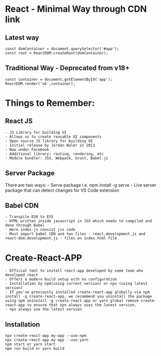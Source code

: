 # React - Minimal Way through CDN link
## Latest way
```
const domContainer = document.querySelector('#app');
const root = ReactDOM.createRoot(domContainer);
```
## Traditional Way - Deprecated from v18+
```
const container = document.getElementById('app');
ReactDOM.render('ok',container);
```

# Things to Remember:
## React JS
    - JS Library for building UI
    - Allows us to create reusable UI components
    - Open source JS library for building UI
    - Initial release by Jordan Waler in 2013
    - Now under Facebook
    - Additional library: routing, rendering, etc
    - Module bundler: JSX, Webpack, Grunt, Babel.js
## Server Package
There are two ways:
    - Serve package i.e. npm install -g serve
    - Live server package that can detect changes for VS Code extension
## Babel CDN
    - Transpile ES6 to ES5
    - HTML written inside javascript in JSX which needs to compiled and done through Babel
    - Here index.js consist jsx code
    - Must import babel CDN and two files - react.development.js and react-dom.development.js - files on index.html file
# Create-React-APP
    - Official tool to install react-app developed by same team who developed react
    - Offers a modern build setup with no configuration
    - Installation by npm(using current version) or npx (using latest version)
    - If you've previously installed create-react-app globally via npm install -g create-react-app, we recommend you uninstall the package using npm uninstall -g create-react-app or yarn global remove create-react-app to ensure that npx always uses the latest version.
    - npx always use the latest version
## Installation
```
npx create-react-app my-app --use-npm
npx create-react-app my-app --use-yarn
npm start or yarn start
npm run build or yarn build
```